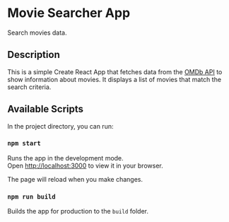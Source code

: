# Movie Searcher App

Search movies data.

## Description

This is a simple Create React App that fetches data from the [OMDb API](https://omdbapi.com/) to show information about movies. It displays a list of movies that match the search criteria.

## Available Scripts

In the project directory, you can run:

### `npm start`

Runs the app in the development mode.\
Open [http://localhost:3000](http://localhost:3000) to view it in your browser.

The page will reload when you make changes.

### `npm run build`

Builds the app for production to the `build` folder.
